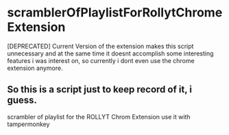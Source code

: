 # scramblerOfPlaylistForRollytChromeExtension
[DEPRECATED]
Current Version of the extension makes this script unnecessary and at the same time it doesnt 
accomplish some interesting features i was interest on, so currently i dont even use the chrome extension anymore.

So this is a script just to keep record of it, i guess.
---------------
scrambler of playlist for the ROLLYT Chrom Extension
use it with tampermonkey

